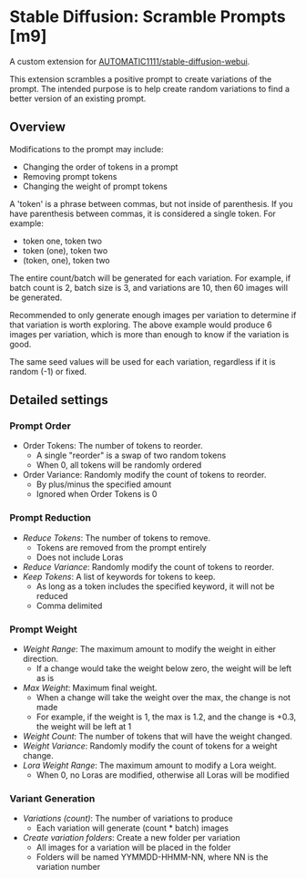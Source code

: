 # Stable Diffusion: Scramble Prompts [m9]

A custom extension for [AUTOMATIC1111/stable-diffusion-webui](https://github.com/AUTOMATIC1111/stable-diffusion-webui).

This extension scrambles a positive prompt to create variations of the prompt.  The intended purpose is to help create random variations to find a better version of an existing prompt.

## Overview

Modifications to the prompt may include:
   * Changing the order of tokens in a prompt
   * Removing prompt tokens
   * Changing the weight of prompt tokens

A 'token' is a phrase between commas, but not inside of parenthesis.  If you have parenthesis between commas, it is considered a single token.  For example:
- token one, token two
- token (one), token two
- (token, one), token two

The entire count/batch will be generated for each variation.  For example, if batch count is 2, batch size is 3, and variations are 10, then 60 images will be generated.

Recommended to only generate enough images per variation to determine if that variation is worth exploring. The above example would produce 6 images per variation, which is more than enough to know if the variation is good.

The same seed values will be used for each variation, regardless if it is random (-1) or fixed.

## Detailed settings

### Prompt Order

  * Order Tokens: The number of tokens to reorder.
    * A single "reorder" is a swap of two random tokens
    * When 0, all tokens will be randomly ordered
  * Order Variance: Randomly modify the count of tokens to reorder.
    * By plus/minus the specified amount
    * Ignored when Order Tokens is 0

### Prompt Reduction

   * *Reduce Tokens*: The number of tokens to remove.
     * Tokens are removed from the prompt entirely
     * Does not include Loras
   * *Reduce Variance*: Randomly modify the count of tokens to reorder.
   * *Keep Tokens*: A list of keywords for tokens to keep.
     * As long as a token includes the specified keyword, it will not be reduced
     * Comma delimited

### Prompt Weight

   * *Weight Range*: The maximum amount to modify the weight in either direction.
     * If a change would take the weight below zero, the weight will be left as is
   * *Max Weight*: Maximum final weight.
     * When a change will take the weight over the max, the change is not made
     * For example, if the weight is 1, the max is 1.2, and the change is +0.3, the weight will be left at 1
   * *Weight Count*: The number of tokens that will have the weight changed.
   * *Weight Variance*: Randomly modify the count of tokens for a weight change.
   * *Lora Weight Range*: The maximum amount to modify a Lora weight.
     * When 0, no Loras are modified, otherwise all Loras will be modified

### Variant Generation

   * *Variations (count)*: The number of variations to produce
     * Each variation will generate (count * batch) images
   * *Create variation folders*: Create a new folder per variation
     * All images for a variation will be placed in the folder
     * Folders will be named YYMMDD-HHMM-NN, where NN is the variation number

